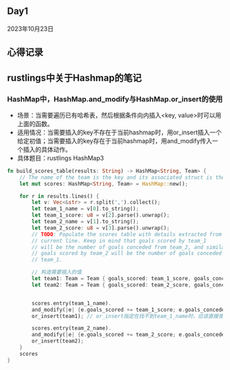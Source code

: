 Day1
---------------
2023年10月23日

心得记录
-------

## rustlings中关于Hashmap的笔记

### HashMap中，HashMap.and_modify与HashMap.or_insert的使用
- 场景：当需要遍历已有哈希表，然后根据条件向内插入<key, value>时可以用上面的函数。
- 适用情况：当需要插入的key不存在于当前hashmap时，用or_insert插入一个给定初值；当需要插入的key存在于当前hashmap时，用and_modify传入一个插入的具体动作。
- 具体题目：rustlings HashMap3
```rust
fn build_scores_table(results: String) -> HashMap<String, Team> {
    // The name of the team is the key and its associated struct is the value.
    let mut scores: HashMap<String, Team> = HashMap::new();

    for r in results.lines() {
        let v: Vec<&str> = r.split(',').collect();
        let team_1_name = v[0].to_string();
        let team_1_score: u8 = v[2].parse().unwrap();
        let team_2_name = v[1].to_string();
        let team_2_score: u8 = v[3].parse().unwrap();
        // TODO: Populate the scores table with details extracted from the
        // current line. Keep in mind that goals scored by team_1
        // will be the number of goals conceded from team_2, and similarly
        // goals scored by team_2 will be the number of goals conceded by
        // team_1.

        // 构造需要插入的值
        let team1: Team = Team { goals_scored: team_1_score, goals_conceded: team_2_score };
        let team2: Team = Team { goals_scored: team_2_score, goals_conceded: team_1_score };


        scores.entry(team_1_name).
        and_modify(|e| {e.goals_scored += team_1_score; e.goals_conceded += team_2_score}). // and_modify指定当在scores这个hashmap中已存在team_1_name时，应该如何做插入操作，即增加得分球和失分球
        or_insert(team1); // or_insert指定在找不到team_1_name时，应该直接使用上面初始的team1的值。

        scores.entry(team_2_name).
        and_modify(|e| {e.goals_scored += team_2_score; e.goals_conceded += team_1_score}).
        or_insert(team2);
    }
    scores
}
```